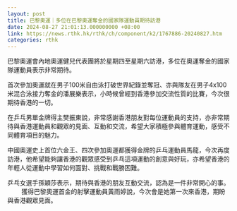 ```yaml
---
layout: post
title: 巴黎奧運｜多位在巴黎奧運奪金的國家隊運動員期待訪港
date: 2024-08-27 21:01:13.000000000 +08:00
link: https://news.rthk.hk/rthk/ch/component/k2/1767886-20240827.htm
categories: rthk
---
```


巴黎奧運會內地奧運健兒代表團將於星期四至星期六訪港，多位在奧運奪金的國家隊運動員表示非常期待。

首次參加奧運就在男子100米自由泳打破世界紀錄並奪冠、亦與隊友在男子4x100米混合泳接力奪金的潘展樂表示，小時候曾經到香港參加交流性質的比賽，今次很期待香港的一切。

在乒乓男單金牌得主樊振東說，非常感謝香港朋友對每位運動員的支持，亦非常期待與香港運動員和觀眾的見面、互動和交流，希望大家積極參與體育運動，感受不同體育項目的魅力。

中國奧運史上首位六金王、四次參加奧運都獲得金牌的乒乓運動員馬龍，今次再度訪港，他希望能夠讓香港的觀眾感受到乒乓這項運動的創意與好玩，亦希望香港的年輕人從運動中學習如何面對、挑戰和戰勝困難。

乒乓女選手孫穎莎表示，期待與香港的朋友互動交流，認為是一件非常開心的事。 
  　　
獲得巴黎奧運首金的射擊運動員黃雨婷說，今次會是她第一次來香港，期盼與香港觀眾見面。
